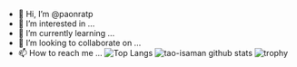 - 👋 Hi, I’m @paonratp
- 👀 I’m interested in ...
- 🌱 I’m currently learning ...
- 💞️ I’m looking to collaborate on ...
- 📫 How to reach me ...
![Top Langs](https://github-readme-stats.vercel.app/api/top-langs/?username=paonratp&theme=vue-dark)
![tao-isaman github stats](https://github-readme-stats.vercel.app/api?username=paonratp&show_icons=true&theme=vue-dark)
![trophy](https://github-profile-trophy.vercel.app/?username=paonratp&theme=onedark)
<!---
paonratp/paonratp is a ✨ special ✨ repository because its `README.md` (this file) appears on your GitHub profile.
You can click the Preview link to take a look at your changes.
--->
